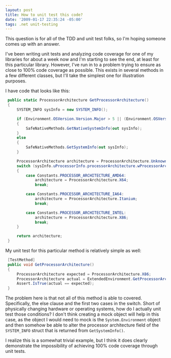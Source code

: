 ```yaml
---
layout: post
title: How to unit test this code?
date: '2009-01-17 22:35:24 -05:00'
tags: .net unit-testing
---
```


This question is for all of the TDD and unit test folks, so I'm hoping someone comes up with an answer.

I've been writing unit tests and analyzing code coverage for one of my libraries for about a week now and I'm starting to see the end, at least for this particular library. However, I've run in to a problem trying to ensure as close to 100% code coverage as possible. This exists in several methods in a few different classes, but I'll take the simplest one for illustration purposes.

I have code that looks like this:

```csharp
 public static ProcessorArchitecture GetProcessorArchitecture()
 {
     SYSTEM_INFO sysInfo = new SYSTEM_INFO();

     if (Environment.OSVersion.Version.Major > 5 || (Environment.OSVersion.Version.Major == 5 && Environment.OSVersion.Version.Minor >= 1))
     {
         SafeNativeMethods.GetNativeSystemInfo(out sysInfo);
     }
     else
     {
         SafeNativeMethods.GetSystemInfo(out sysInfo);
     }

     ProcessorArchitecture architecture = ProcessorArchitecture.Unknown;
     switch (sysInfo.uProcessorInfo.processorArchitecture.wProcessorArchitecture)
     {
         case Constants.PROCESSOR_ARCHITECTURE_AMD64:
             architecture = ProcessorArchitecture.X64;
             break;

         case Constants.PROCESSOR_ARCHITECTURE_IA64:
             architecture = ProcessorArchitecture.Itanium;
             break;

         case Constants.PROCESSOR_ARCHITECTURE_INTEL:
             architecture = ProcessorArchitecture.X86;
             break;
     }

     return architecture;
 }

```

My unit test for this particular method is relatively simple as well:

```csharp
 [TestMethod]
 public void GetProcessorArchitecture()
 {
     ProcessorArchitecture expected = ProcessorArchitecture.X86;
     ProcessorArchitecture actual = ExtendedEnvironment.GetProcessorArchitecture();
     Assert.IsTrue(actual == expected);
 }
```

The problem here is that not all of this method is able to covered. Specifically, the else clause and the first two cases in the switch. Short of physically changing hardware or operating systems, how do I actually unit test those conditions? I don't think creating a mock object will help in this case, as the object I would need to mock is the `System.Environment` object and then somehow be able to alter the processor architecture field of the `SYSTEM_INFO` struct that is returned from `GetSystemInfo()`.

I realize this is a somewhat trivial example, but I think it does clearly demonstrate the impossibility of achieving 100% code coverage through unit tests.
